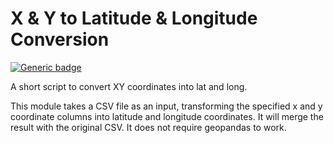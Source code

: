 # X & Y to Latitude & Longitude Conversion
[![Generic badge](https://img.shields.io/badge/<Codestyle>-<Black>-<BLACK>.svg)](https://shields.io/)

A short script to convert XY coordinates into lat and long.

This module takes a CSV file as an input, transforming the specified x
and y coordinate columns into latitude and longitude coordinates. It
will merge the result with the original CSV. It does not require
geopandas to work.
